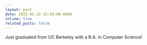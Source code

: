 ```yaml
---
layout: post
date: 2025-05-22 15:59:00-0400
inline: true
related_posts: false
---
```


Just graduated from UC Berkeley with a B.A. in Computer Science!
